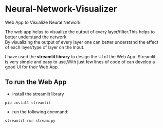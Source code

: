 # Neural-Network-Visualizer
Web App to Visualize Neural Network

The web app helps to visualize the output of every layer/filter.This helps to better understand the network. <br />
By visualizing the output of every layer one can better understand the effect of each layer/type of layer on the Input. <br />

I have used the **streamlit library** to design the UI of the Web App. Streamlit is very simple and easy to use,With just few lines of code of can develop a good UI for their Web App.

## To run the Web App
- install the streamlit library
~~~ 
pip install streamlit
~~~
- run the following command: 
~~~
streamlit run stream.py
~~~

